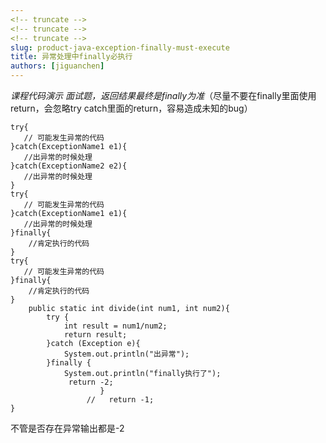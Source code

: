```yaml
---
<!-- truncate -->
<!-- truncate -->
<!-- truncate -->
slug: product-java-exception-finally-must-execute
title: 异常处理中finally必执行
authors: [jiguanchen]
---
```


*课程代码演示 面试题，返回结果最终是finally为准*<!--more-->（尽量不要在finally里面使用return，会忽略try catch里面的return，容易造成未知的bug）

```
try{
   // 可能发生异常的代码
}catch(ExceptionName1 e1){
   //出异常的时候处理
}catch(ExceptionName2 e2){
   //出异常的时候处理
}
try{
   // 可能发生异常的代码
}catch(ExceptionName1 e1){
   //出异常的时候处理
}finally{
    //肯定执行的代码
}
try{
   // 可能发生异常的代码
}finally{
    //肯定执行的代码
}
    public static int divide(int num1, int num2){
        try {
            int result = num1/num2;
            return result;
        }catch (Exception e){
            System.out.println("出异常");
        }finally {
            System.out.println("finally执⾏了");
             return -2;
                    }
                 //   return -1;
}
```

不管是否存在异常输出都是-2
